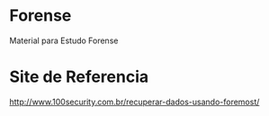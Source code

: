 # Forense
Material para Estudo Forense


<h1>Site de Referencia</h1> 


http://www.100security.com.br/recuperar-dados-usando-foremost/

